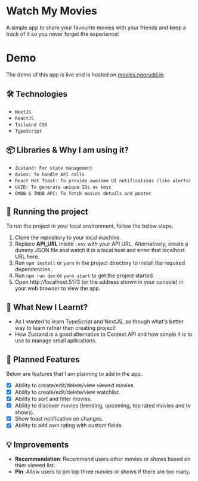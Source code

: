 # Watch My Movies

A simple app to share your favourite movies with your friends and keep a track of it so you never forget the experience!

# Demo

The demo of this app is live and is hosted on [movies.noorudd.in](https://movies.noorudd.in).

## 🛠️ Technologies

- `NextJS`
- `ReactJS`
- `Tailwind CSS`
- `TypeScript`

## 📦 Libraries & Why I am using it?

- `Zustand: For state management`
- `Axios: To handle API calls`
- `React Hot Toast: To provide awesome UI notifications (like alerts)`
- `UUID: To generate unique IDs as keys`
- `OMDB & TMDB API: To fetch movies details and poster`

## 🚦 Running the project

To run the project in your local environment, follow the below steps:

1. Clone the repository to your local machine.
2. Replace **API_URL** inside `.env` with your API URL. Alternatively, create a dummy JSON file and watch it in a local host and enter that localhost URL here.
3. Run `npm install` or `yarn` in the project directory to install the required dependencies.
4. Run `npm run dev` or `yarn start` to get the project started.
5. Open http://localhost:5173 (or the address shown in your console) in your web browser to view the app.

## 🧠 What New I Learnt?

- As I wanted to learn TypeScript and NextJS, so though what's better way to learn rather then creating project!
- How Zustand is a good alternative to Context API and how simple it is to use to manage small apllications.

## 🚀 Planned Features

Below are features that I am planning to add in the app.

- [x] Ability to create/edit/delete/view viewed movies.
- [x] Ability to create/edit/delete/view watchlist.
- [x] Ability to sort and filter movies.
- [x] Ability to discover movies (trending, upcoming, top rated movies and tv shows).
- [x] Show toast notification on changes.
- [x] Ability to add own rating with custom fields.

## 💡 Improvements

- **Recommendation**: Recommend users other movies or shows based on thier viewed list.
- **Pin**: Allow users to pin top three movies or shows if there are too many.

